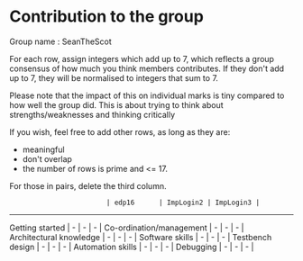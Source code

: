 Contribution to the group
=========================

Group name : SeanTheScot

For each row, assign integers which add up to 7, which
reflects a group consensus of how much you think members
contributes. If they don't add up to 7, they will be normalised
to integers that sum to 7.

Please note that the impact of this on individual marks
is tiny compared to how well the group did. This is about
trying to think about strengths/weaknesses and thinking
critically 

If you wish, feel free to add other rows, as long as they
are:
- meaningful
- don't overlap
- the number of rows is prime and <= 17.

For those in pairs, delete the third column.

                            | edp16		 | ImpLogin2 | ImpLogin3 |
-----------------------------------------------------------------
Getting started             |   -       |    -      |       -   |
Co-ordination/management    |   -       |    -      |       -   |
Architectural knowledge     |   -       |    -      |       -   |
Software skills             |   -       |    -      |       -   |
Testbench design            |   -       |    -      |       -   |
Automation skills           |   -       |    -      |       -   |
Debugging                   |   -       |    -      |       -   |
